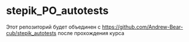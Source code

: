 # stepik_PO_autotests
Этот репозиторий будет объединен с https://github.com/Andrew-Bear-cub/stepik_autotests после прохождения курса
